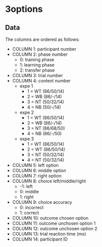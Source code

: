# 3options

## Data   
The columns are ordered as follows:    
* COLUMN 1: participant number
* COLUMN 2: phase number
  * 0: training phase
  * 1: learning phase
  * 2: transfer phase
* COLUMN 3: trial number
* COLUMN 4: context number
  * expe 1 
    * 1 = WT (86/50/14)
    * 2 = WB (86/-/14)
    * 3 = NT (50/32/14)
    * 4 = NB (50/-/14)
  * expe 2
    * 1 = WT (86/50/14)
    * 2 = WB (86/-/14)
    * 3 = NT (86/68/50)
    * 4 = NB (86/-/50)
  * expe 3
    * 1 = WT (86/50/14)
    * 2 = WT (86/50/14)
    * 3 = NT (50/32/14)
    * 4 = NT (50/32/14)
* COLUMN 5: left option
* COLUMN 6: middle option
* COLUMN 7: right option
* COLUMN 8: choice left/middle/right
  * -1: left
  * 0: middle
  * 1: right
* COLUMN 9: choice accuracy
  * 0: incorrect
  * 1: correct
* COLUMN 10: outcome chosen option
* COLUMN 11: outcome unchosen option 1
* COLUMN 12: outcome unchosen option 2
* COLUMN 13: trial reaction time (ms)
* COLUMN 14: participant ID
